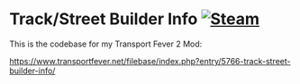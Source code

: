 # Track/Street Builder Info [![Steam](https://img.shields.io/steam/downloads/2298331429.svg?label=Steam&logo=steam)](https://steamcommunity.com/sharedfiles/filedetails/?id=2298331429)

This is the codebase for my Transport Fever 2 Mod:

https://www.transportfever.net/filebase/index.php?entry/5766-track-street-builder-info/
